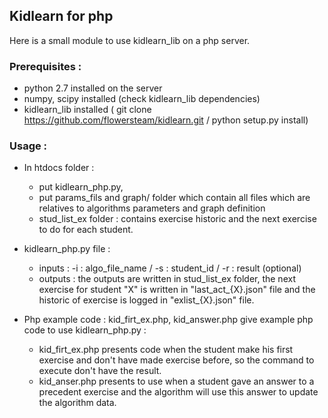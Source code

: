 ## Kidlearn for php

Here is a small module to use kidlearn_lib on a php server. 

### Prerequisites : 

 * python 2.7 installed on the server 
 * numpy, scipy installed (check kidlearn_lib dependencies)
 * kidlearn_lib installed ( git clone https://github.com/flowersteam/kidlearn.git / python setup.py install)

### Usage :

* In htdocs folder : 
    * put kidlearn_php.py, 
    * put params_fils and graph/ folder which contain all files which are relatives to algorithms parameters and graph definition
    * stud_list_ex folder : contains exercise historic and the next exercise to do for each student. 

* kidlearn_php.py file : 
    * inputs : -i : algo_file_name / -s : student_id / -r : result (optional) 
    * outputs : the outputs are written in stud_list_ex folder, the next exercise for student "X" is written in "last_act_{X}.json" file and the historic of exercise is logged in "exlist_{X}.json" file. 

* Php example code : kid_firt_ex.php, kid_answer.php give example php code to use kidlearn_php.py :
    * kid_firt_ex.php presents code when the student make his first exercise and don't have made exercise before, so the command to execute don't have the result. 
    * kid_anser.php presents to use when a student gave an answer to a precedent exercise and the algorithm will use this answer to update the algorithm data.
